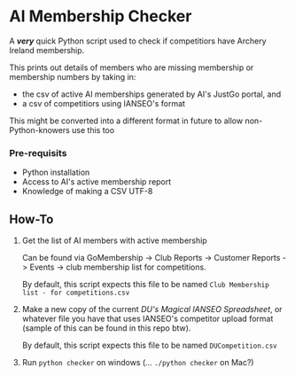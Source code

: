 # AI Membership Checker
A _**very**_ quick Python script used to check if competitiors have Archery Ireland membership.

This prints out details of members who are missing membership or membership numbers by taking in:
- the csv of active AI memberships generated by AI's JustGo portal, and 
- a csv of competitiors using IANSEO's format

This might be converted into a different format in future to allow non-Python-knowers use this too

### Pre-requisits
- Python installation
- Access to AI's active membership report
- Knowledge of making a CSV UTF-8

## How-To

1. Get the list of AI members with active membership 
  
    Can be found via GoMembership -> Club Reports -> Customer Reports -> Events -> club membership list for competitions.

    By default, this script expects this file to be named `Club Membership list - for competitions.csv`

2. Make a new copy of the current *DU's Magical IANSEO Spreadsheet*, or whatever file you have that uses IANSEO's competitor upload format (sample of this can be found in this repo btw). 

    By default, this script expects this file to be named `DUCompetition.csv`

3. Run `python checker` on windows (... `./python checker` on Mac?)